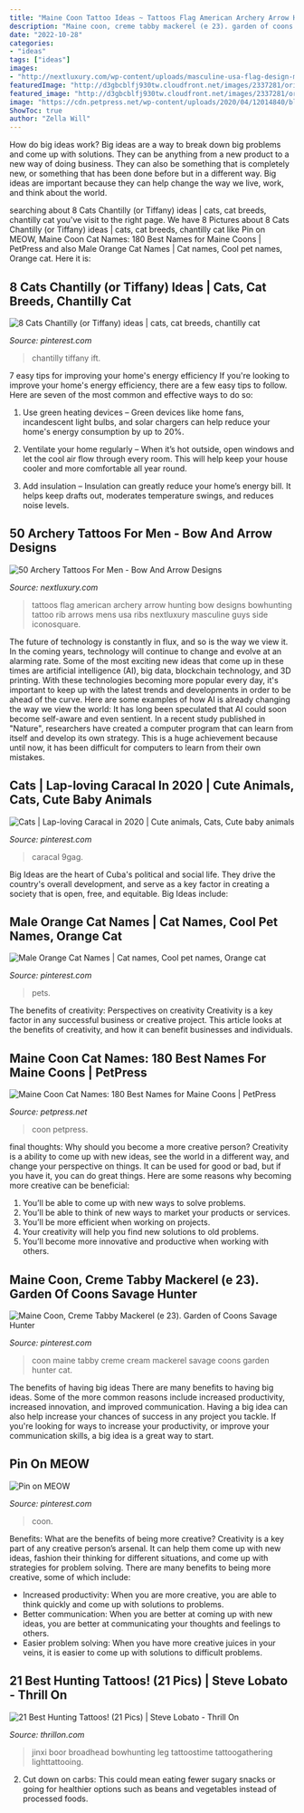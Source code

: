 ```yaml
---
title: "Maine Coon Tattoo Ideas ~ Tattoos Flag American Archery Arrow Hunting Bow Designs Bowhunting Tattoo Rib Arrows Mens Usa Ribs Nextluxury Masculine Guys Side Iconosquare"
description: "Maine coon, creme tabby mackerel (e 23). garden of coons savage hunter"
date: "2022-10-28"
categories:
- "ideas"
tags: ["ideas"]
images:
- "http://nextluxury.com/wp-content/uploads/masculine-usa-flag-design-made-of-arrows-mens-archery-tattoos-on-ribs.jpg"
featuredImage: "http://d3gbcblfj930tw.cloudfront.net/images/2337281/original/hu6.jpg"
featured_image: "http://d3gbcblfj930tw.cloudfront.net/images/2337281/original/hu6.jpg"
image: "https://cdn.petpress.net/wp-content/uploads/2020/04/12014840/black-smoke-maine-coon.jpg"
ShowToc: true
author: "Zella Will"
---
```



How do big ideas work?
Big ideas are a way to break down big problems and come up with solutions. They can be anything from a new product to a new way of doing business. They can also be something that is completely new, or something that has been done before but in a different way. Big ideas are important because they can help change the way we live, work, and think about the world.

	

		
searching about 8 Cats Chantilly (or Tiffany) ideas | cats, cat breeds, chantilly cat you've visit to the right page. We have 8 Pictures about 8 Cats Chantilly (or Tiffany) ideas | cats, cat breeds, chantilly cat like Pin on MEOW, Maine Coon Cat Names: 180 Best Names for Maine Coons | PetPress and also Male Orange Cat Names | Cat names, Cool pet names, Orange cat. Here it is:
		
    
## 8 Cats Chantilly (or Tiffany) Ideas | Cats, Cat Breeds, Chantilly Cat

<img loading=lazy src="https://i.pinimg.com/474x/85/68/20/85682056b8abb9e96de1ef1f45c15261--sad-kitty-kitty-cats.jpg" onerror="this.onerror=null;this.src='https://tse3.mm.bing.net/th?id=OIP.MGiOIKWJuDm_0bz_WGymFwAAAA&amp;pid=15.1';" alt="8 Cats Chantilly (or Tiffany) ideas | cats, cat breeds, chantilly cat">

_Source: pinterest.com_

>chantilly tiffany ift. 

	

7 easy tips for improving your home's energy efficiency
If you're looking to improve your home's energy efficiency, there are a few easy tips to follow. Here are seven of the most common and effective ways to do so:
1) Use green heating devices – Green devices like home fans, incandescent light bulbs, and solar chargers can help reduce your home's energy consumption by up to 20%.

2) Ventilate your home regularly – When it’s hot outside, open windows and let the cool air flow through every room. This will help keep your house cooler and more comfortable all year round.

3) Add insulation – Insulation can greatly reduce your home’s energy bill. It helps keep drafts out, moderates temperature swings, and reduces noise levels.

    
## 50 Archery Tattoos For Men - Bow And Arrow Designs

<img loading=lazy src="http://nextluxury.com/wp-content/uploads/masculine-usa-flag-design-made-of-arrows-mens-archery-tattoos-on-ribs.jpg" onerror="this.onerror=null;this.src='https://tse4.mm.bing.net/th?id=OIP.SGLRoVZx-_0hc5c296glhAHaHa&amp;pid=15.1';" alt="50 Archery Tattoos For Men - Bow And Arrow Designs">

_Source: nextluxury.com_

>tattoos flag american archery arrow hunting bow designs bowhunting tattoo rib arrows mens usa ribs nextluxury masculine guys side iconosquare. 

	

The future of technology is constantly in flux, and so is the way we view it.
In the coming years, technology will continue to change and evolve at an alarming rate. Some of the most exciting new ideas that come up in these times are artificial intelligence (AI), big data, blockchain technology, and 3D printing. With these technologies becoming more popular every day, it's important to keep up with the latest trends and developments in order to be ahead of the curve. Here are some examples of how AI is already changing the way we view the world: 
It has long been speculated that AI could soon become self-aware and even sentient. In a recent study published in "Nature", researchers have created a computer program that can learn from itself and develop its own strategy. This is a huge achievement because until now, it has been difficult for computers to learn from their own mistakes.

    
## Cats | Lap-loving Caracal In 2020 | Cute Animals, Cats, Cute Baby Animals

<img loading=lazy src="https://i.pinimg.com/736x/74/ec/5e/74ec5efd3e3668082bb63ac52fa466bb.jpg" onerror="this.onerror=null;this.src='https://tse1.mm.bing.net/th?id=OIP.4N-mLJGElgLHbDn0_fKOLgHaJI&amp;pid=15.1';" alt="Cats | Lap-loving Caracal in 2020 | Cute animals, Cats, Cute baby animals">

_Source: pinterest.com_

>caracal 9gag. 

	

Big Ideas are the heart of Cuba's political and social life. They drive the country's overall development, and serve as a key factor in creating a society that is open, free, and equitable. Big Ideas include:

    
## Male Orange Cat Names | Cat Names, Cool Pet Names, Orange Cat

<img loading=lazy src="https://i.pinimg.com/736x/bf/da/12/bfda1270695a29f0a9cb39eb42c31be3.jpg" onerror="this.onerror=null;this.src='https://tse2.mm.bing.net/th?id=OIP.j0cKdQaCAAnp6Qqw0e0lxAHaLG&amp;pid=15.1';" alt="Male Orange Cat Names | Cat names, Cool pet names, Orange cat">

_Source: pinterest.com_

>pets. 

	

The benefits of creativity: Perspectives on creativity
Creativity is a key factor in any successful business or creative project. This article looks at the benefits of creativity, and how it can benefit businesses and individuals.

    
## Maine Coon Cat Names: 180 Best Names For Maine Coons | PetPress

<img loading=lazy src="https://cdn.petpress.net/wp-content/uploads/2020/04/12014840/black-smoke-maine-coon.jpg" onerror="this.onerror=null;this.src='https://tse4.mm.bing.net/th?id=OIP.7At4-yj00uVfYs0qsHk0TQHaFN&amp;pid=15.1';" alt="Maine Coon Cat Names: 180 Best Names for Maine Coons | PetPress">

_Source: petpress.net_

>coon petpress. 

	

final thoughts: Why should you become a more creative person?
Creativity is a ability to come up with new ideas, see the world in a different way, and change your perspective on things. It can be used for good or bad, but if you have it, you can do great things. Here are some reasons why becoming more creative can be beneficial: 
1. You’ll be able to come up with new ways to solve problems. 
2. You’ll be able to think of new ways to market your products or services. 
3. You’ll be more efficient when working on projects. 
4. Your creativity will help you find new solutions to old problems. 
5. You’ll become more innovative and productive when working with others.

    
## Maine Coon, Creme Tabby Mackerel (e 23). Garden Of Coons Savage Hunter

<img loading=lazy src="https://s-media-cache-ak0.pinimg.com/736x/ca/fd/56/cafd56990c23df7396719ea2ee530193.jpg" onerror="this.onerror=null;this.src='https://tse4.mm.bing.net/th?id=OIP.XLzw-mK3Eg34OkiYhaPnkgHaJe&amp;pid=15.1';" alt="Maine Coon, Creme Tabby Mackerel (e 23). Garden of Coons Savage Hunter">

_Source: pinterest.com_

>coon maine tabby creme cream mackerel savage coons garden hunter cat. 

	

The benefits of having big ideas
There are many benefits to having big ideas. Some of the more common reasons include increased productivity, increased innovation, and improved communication. Having a big idea can also help increase your chances of success in any project you tackle. If you're looking for ways to increase your productivity, or improve your communication skills, a big idea is a great way to start.

    
## Pin On MEOW

<img loading=lazy src="https://i.pinimg.com/originals/74/6b/23/746b23725e289dcfb8dc72ac9beb797b.jpg" onerror="this.onerror=null;this.src='https://tse4.mm.bing.net/th?id=OIP.BwA9qTMKtpc_57pyilwmAgHaJ4&amp;pid=15.1';" alt="Pin on MEOW">

_Source: pinterest.com_

>coon. 

	

Benefits: What are the benefits of being more creative?
Creativity is a key part of any creative person’s arsenal. It can help them come up with new ideas, fashion their thinking for different situations, and come up with strategies for problem solving. There are many benefits to being more creative, some of which include: 
- Increased productivity: When you are more creative, you are able to think quickly and come up with solutions to problems.
- Better communication: When you are better at coming up with new ideas, you are better at communicating your thoughts and feelings to others.
- Easier problem solving: When you have more creative juices in your veins, it is easier to come up with solutions to difficult problems.

    
## 21 Best Hunting Tattoos! (21 Pics) | Steve Lobato - Thrill On

<img loading=lazy src="http://d3gbcblfj930tw.cloudfront.net/images/2337281/original/hu6.jpg" onerror="this.onerror=null;this.src='https://tse1.mm.bing.net/th?id=OIP.iYelaXHO_V1ML_GUmDvpwgAAAA&amp;pid=15.1';" alt="21 Best Hunting Tattoos! (21 Pics) | Steve Lobato - Thrill On">

_Source: thrillon.com_

>jinxi boor broadhead bowhunting leg tattoostime tattoogathering lighttattooing. 

	

2. Cut down on carbs: This could mean eating fewer sugary snacks or going for healthier options such as beans and vegetables instead of processed foods.


